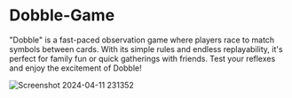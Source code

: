 # Dobble-Game
"Dobble" is a fast-paced observation game where players race to match symbols between cards. With its simple rules and endless replayability, it's perfect for family fun or quick gatherings with friends. Test your reflexes and enjoy the excitement of Dobble!

![Screenshot 2024-04-11 231352](https://github.com/Charul-Tongaria/Dobble-Game/assets/109429009/a670105c-0c55-457a-a02d-f63c2cd0cb4c)

